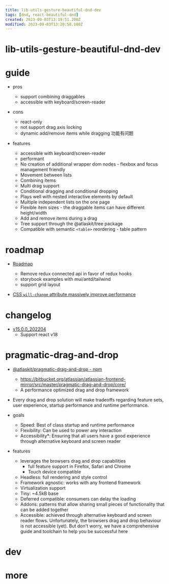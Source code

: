 ```yaml
---
title: lib-utils-gesture-beautiful-dnd-dev
tags: [dnd, react-beautiful-dnd]
created: 2023-09-03T13:19:51.200Z
modified: 2023-09-03T13:20:58.188Z
---
```


# lib-utils-gesture-beautiful-dnd-dev

# guide

- pros
  - support combining draggables
  - accessible with keyboard/screen-reader

- cons
  - react-only
  - not support drag axis locking
  - dynamic add/remove items while dragging 功能有问题

- features
  - accessible with keyboard/screen-reader
  - performant
  - No creation of additional wrapper dom nodes - flexbox and focus management friendly
  - Movement between lists
  - Combining items
  - Multi drag support
  - Conditional dragging and conditional dropping
  - Plays well with nested interactive elements by default
  - Multiple independent lists on the one page
  - Flexible item sizes - the draggable items can have different height/width
  - Add and remove items during a drag
  - Tree support through the @atlaskit/tree package
  - Compatible with semantic `<table>` reordering - table pattern
# roadmap
- [Roadmap](https://github.com/hello-pangea/dnd/issues/419)
  - Remove redux connected api in favor of redux hooks
  - storybook examples with mui/antd/tailwind
  - support grid layout

- [CSS `will-change` attribute massively improve performance](https://github.com/atlassian/react-beautiful-dnd/issues/1892)
# changelog
- [v15.0.0_202204](https://github.com/hello-pangea/dnd/issues/293)
  - Support react v18
# pragmatic-drag-and-drop
- [@atlaskit/pragmatic-drag-and-drop - npm](https://www.npmjs.com/package/@atlaskit/pragmatic-drag-and-drop)
  - https://bitbucket.org/atlassian/atlassian-frontend-mirror/src/master/pragmatic-drag-and-drop/core/
  - A performance optimized drag and drop framework

- Every drag and drop solution will make tradeoffs regarding feature sets, user experience, startup performance and runtime performance.

- goals
  - Speed: Best of class startup and runtime performance
  - Flexibility: Can be used to power any interaction
  - Accessibility*: Ensuring that all users have a good experience through alternative keyboard and screen reader

- features
  - leverages the browsers drag and drop capabilities
    - full feature support in Firefox, Safari and Chrome
    - Touch device compatible
  - Headless: full rendering and style control
  - Framework agnostic: works with any frontend framework
  - Virtualization support
  - Tiny: ~4.5kB base
  - Deferred compatible: consumers can delay the loading
  - Addons: patterns that allow sharing small pieces of functionality that can be added together
  - Accessible: achieved through alternative keyboard and screen reader flows. Unfortunately, the browsers drag and drop behaviour is not accessible (yet). But don't worry, we have a comprehensive guide and toolchain to help you be successful here
# dev

# more

